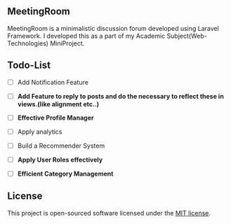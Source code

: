 ## MeetingRoom

MeetingRoom is a minimalistic discussion forum developed using Laravel Framework. I developed this as a part of my Academic Subject(Web-Technologies) MiniProject.

## Todo-List

- [ ] Add Notification Feature
- [ ] **Add Feature to reply to posts and do the necessary to reflect these in views.(like alignment etc..)**
- [ ] **Effective Profile Manager**
- [ ] Apply analytics
- [ ] Build a Recommender System
- [ ] **Apply User Roles effectively**
- [ ] **Efficient Category Management**


## License

This project is open-sourced software licensed under the [MIT license](http://opensource.org/licenses/MIT).
